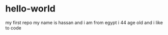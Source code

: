 # hello-world
my first repo
my name is hassan and i am from egypt 
i 44 age old and i like to code 

